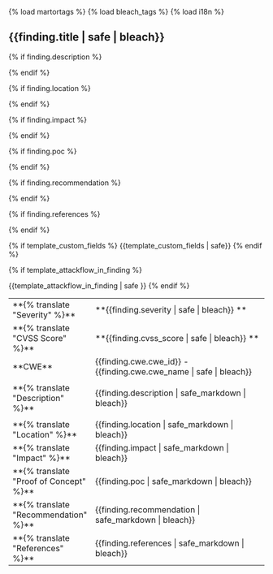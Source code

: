 {% load martortags %}
{% load bleach_tags %}
{% load i18n %}
## {{finding.title | safe | bleach}}

<table class="table table-bordered">

<tbody>

<tr>
<td style="width: 15%">**{% translate "Severity" %}**</td>
<td>**<span style="color:#{{color_text_severity}}">{{finding.severity | safe | bleach}} </span>**</td>
</tr>

<tr>
<td style="width: 15%">**{% translate "CVSS Score" %}**</td>
<td>**<span style="color:#{{color_text_severity}}">{{finding.cvss_score | safe | bleach}} </span>**</td>
</tr>

<tr>
<td style="width: 15%">**CWE**</td>
<td>{{finding.cwe.cwe_id}} - {{finding.cwe.cwe_name | safe | bleach}}</td>
</tr>

{% if finding.description %}
<tr>
<td style="width: 15%">**{% translate "Description" %}**</td>
<td>

{{finding.description | safe_markdown | bleach}}

</td>
</tr>
{% endif %}

{% if finding.location %}
<tr>
<td style="width: 15%">**{% translate "Location" %}**</td>
<td>{{finding.location | safe_markdown | bleach}}</td>
</tr>
{% endif %}

{% if finding.impact %}
<tr>
<td style="width: 15%">**{% translate "Impact" %}**</td>
<td>{{finding.impact | safe_markdown | bleach}}</td>
</tr>
{% endif %}

{% if finding.poc %}
<tr>
<td style="width: 15%">**{% translate "Proof of Concept" %}**</td>
<td>{{finding.poc | safe_markdown | bleach}}</td>
</tr>
{% endif %}


{% if finding.recommendation %}
<tr>
<td style="width: 15%">**{% translate "Recommendation" %}**</td>
<td>{{finding.recommendation | safe_markdown | bleach}}</td>
</tr>
{% endif %}

{% if finding.references %}
<tr>
<td style="width: 15%">**{% translate "References" %}**</td>
<td>{{finding.references | safe_markdown | bleach}}</td>
</tr>
{% endif %}

{% if template_custom_fields %}
{{template_custom_fields | safe}}
{% endif %}

{% if template_attackflow_in_finding %}
<tr>
{{template_attackflow_in_finding | safe }}
</tr> 
{% endif %}

</tbody> </table>